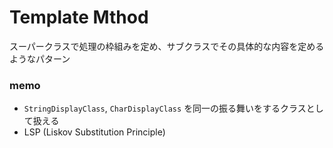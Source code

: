 # Template Mthod

スーパークラスで処理の枠組みを定め、サブクラスでその具体的な内容を定めるようなパターン

### memo
- `StringDisplayClass`, `CharDisplayClass` を同一の振る舞いをするクラスとして扱える
- LSP (Liskov Substitution Principle)